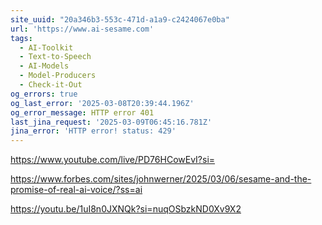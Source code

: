 ```yaml
---
site_uuid: "20a346b3-553c-471d-a1a9-c2424067e0ba"
url: 'https://www.ai-sesame.com'
tags:
  - AI-Toolkit
  - Text-to-Speech
  - AI-Models
  - Model-Producers
  - Check-it-Out
og_errors: true
og_last_error: '2025-03-08T20:39:44.196Z'
og_error_message: HTTP error 401
last_jina_request: '2025-03-09T06:45:16.781Z'
jina_error: 'HTTP error! status: 429'
---
```

https://www.youtube.com/live/PD76HCowEvI?si=

https://www.forbes.com/sites/johnwerner/2025/03/06/sesame-and-the-promise-of-real-ai-voice/?ss=ai

https://youtu.be/1uI8n0JXNQk?si=nuqOSbzkND0Xv9X2
